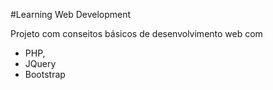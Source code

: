 #Learning Web Development

Projeto com conseitos básicos de desenvolvimento web com
 - PHP,
 - JQuery
 - Bootstrap
